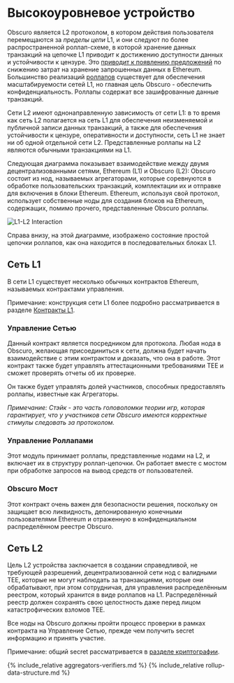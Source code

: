 # Высокоуровневое устройство
Obscuro является L2 протоколом, в котором действия пользователя перемещаются за _пределы цепи_ L1, и они следуют по более распространенной роллап-схеме, в которой хранение данных транзакций на цепочке L1 приводит к достижению доступности данных и устойчивости к цензуре. Это [приводит к появлению предложений](https://notes.ethereum.org/@vbuterin/data_sharding_roadmap) по снижению затрат на хранение запрошенных данных в Ethereum. Большинство реализаций [роллапов](https://vitalik.ca/general/2021/01/05/rollup.html) существует для обеспечения масштабируемости сетей L1, но главная цель Obscuro - обеспечить конфиденциальность. Роллапы содержат все зашифрованные данные транзакций.

Сети L2 имеют однонаправленную зависимость от сети L1: в то время как сеть L2 полагается на сеть L1 для обеспечения неизменяемой и публичной записи данных транзакций, а также для обеспечения устойчивости к цензуре, оперативности и доступности, сеть L1 не знает ни об одной отдельной сети L2. Представленные роллапы на L2 являются обычными транзакциями на L1.

Следующая диаграмма показывает взаимодействие между двумя децентрализованными сетями, Ethereum (L1) и Obscuro (L2): Obscuro состоит из нод, называемых агрегаторами, которые соревнуются в обработке пользовательских транзакций, комплектации их и отправке для включения в блоки Ethereum. Ethereum, используя свой протокол, использует собственные ноды для создания блоков на Ethereum, содержащих, помимо прочего, представленные Obscuro роллапы.

![L1-L2 Interaction](./images/l1-l2-interaction.png)

Справа внизу, на этой диаграмме, изображено состояние простой цепочки роллапов, как она находится в последовательных блоках L1.

## Сеть L1
В сети L1 существует несколько обычных контрактов Ethereum, называемых контрактами управления.

Примечание: конструкция сети L1 более подробно рассматривается в разделе [Контракты L1](./l1-contracts).

### Управление Сетью
Данный контракт является посредником для протокола. Любая нода в Obscuro, желающая присоединиться к сети, должна будет начать взаимодействие с этим контрактом и доказать, что она в работе. 
Этот контракт также будет управлять аттестационными требованиями TEE и сможет проверять отчеты об их проверке.

Он также будет управлять долей участников, способных предоставлять роллапы, известные как Агрегаторы.

_Примечание: Стэйк - это часть головоломки теории игр, которая гарантирует, что у участников сети Obscuro имеются корректные стимулы следовать за протоколом._

### Управление Роллапами
Этот модуль принимает роллапы, представленные нодами на L2, и включает их в структуру роллап-цепочки. Он работает вместе с мостом при обработке запросов на вывод средств от пользователей.

### Obscuro Мост
Этот контракт очень важен для безопасности решения, поскольку он защищает всю ликвидность, депонированную конечными пользователями Ethereum и отраженную в конфиденциальном распределённом реестре Obscuro.

## Сеть L2
Цель L2 устройства заключается в создании справедливой, не требующей разрешений, децентрализованной сети нод с валидными TEE, которые не могут наблюдать за транзакциями, которые они обрабатывают, при этом сотрудничая, для управления распределённым реестром, который хранится в виде роллапов на L1. Распределённый реестр должен сохранять свою целостность даже перед лицом катастрофических взломов TEE.

Все ноды на Obscuro должны пройти процесс проверки в рамках контракта на Управление Сетью, прежде чем получить secret информацию и принять участие.

Примечание: общий secret рассматривается в [разделе криптографии](./cryptography).

{% include_relative aggregators-verifiers.md %}
{% include_relative rollup-data-structure.md %}
